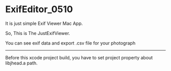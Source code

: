 # ExifEditor_0510

It is just simple Exif Viewer Mac App.

So, This is The JustExifViewer.

You can see exif data and export .csv file for your photograph

-----------------------------------

Before this xcode project build, you have to set project property about libjhead.a path.
